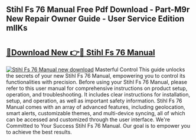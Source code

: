 ## Stihl Fs 76 Manual Free Pdf Download - Part-M9r New Repair Owner Guide - User Service Edition mlIKs

# <h2><a href="http://bc71436.oget.top/?id=Stihl+Fs+76+Manual">🔗Download New 👉🔴 Stihl Fs 76 Manual</a></h2>

[![Stihl Fs 76 Manual new download](https://i.imgur.com/5g1atiW.png)](http://bc71436.oget.top/?id=Stihl+Fs+76+Manual)
Masterful Control This guide unlocks the secrets of your new Stihl Fs 76 Manual, empowering you to control its functionalities with precision. Before using your Stihl Fs 76 Manual, please refer to this user manual for comprehensive instructions on product setup, operation, and troubleshooting. It includes clear instructions for installation, setup, and operation, as well as important safety information. Stihl Fs 76 Manual comes with an array of advanced features, including geolocation, smart alerts, customizable themes, and multi-device syncing, all of which can be accessed and customized through the user interface. We're Committed to Your Success Stihl Fs 76 Manual. Our goal is to empower you to achieve the best results.
